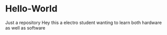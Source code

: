 # Hello-World
Just a repository
Hey this a electro student wanting to learn both hardware as well as software
